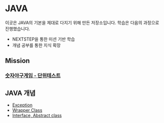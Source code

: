 # JAVA

이곳은 JAVA의 기본을 제대로 다지기 위해 만든 저장소입니다. 학습은 다음의 과정으로 진행했습니다.

- NEXTSTEP을 통한 미션 기반 학습
- 개념 공부를 통한 지식 확장

## Mission

### [숫자야구게임 - 단위테스트](https://github.com/Com-Sun/java-baseball-playground)


## JAVA 개념
- [Exception](./src/object_oriented/exception)
- [Wrapper Class](./src/object_oriented/wrapper.md)
- [Interface, Abstract class](src/object_oriented/inheritance)


